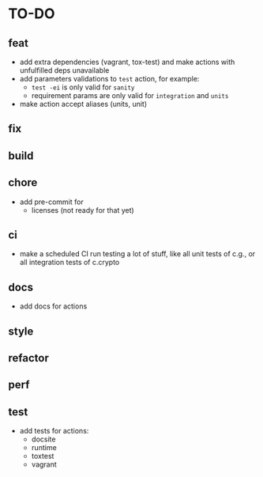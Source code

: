 TO-DO
=====

## feat

* add extra dependencies (vagrant, tox-test) and make actions with unfulfilled deps unavailable
* add parameters validations to `test` action, for example:
  * `test -ei` is only valid for `sanity`
  * requirement params are only valid for `integration` and `units`
* make action accept aliases (units, unit)

## fix

## build

## chore

* add pre-commit for
  * licenses (not ready for that yet)

## ci

* make a scheduled CI run testing a lot of stuff, like all unit tests of c.g., or all integration tests of c.crypto

## docs

* add docs for actions

## style

## refactor

## perf

## test

* add tests for actions:
  * docsite
  * runtime
  * toxtest
  * vagrant
